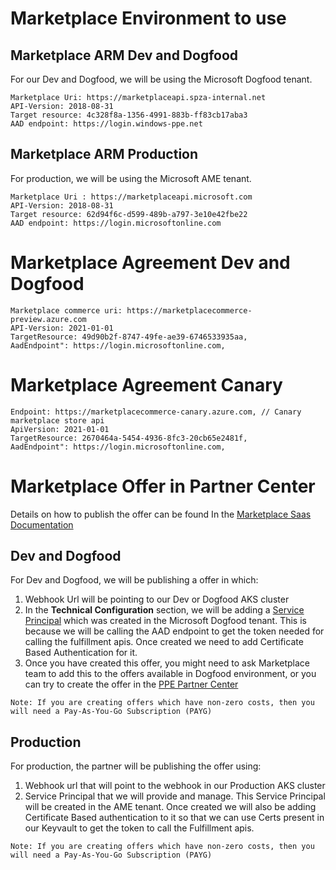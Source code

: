 # Marketplace Environment to use

## Marketplace ARM Dev and Dogfood
For our Dev and Dogfood, we will be using the Microsoft Dogfood tenant.

```
Marketplace Uri: https://marketplaceapi.spza-internal.net
API-Version: 2018-08-31
Target resource: 4c328f8a-1356-4991-883b-ff83cb17aba3
AAD endpoint: https://login.windows-ppe.net
```
## Marketplace ARM Production

For production, we will be using the Microsoft AME tenant.

```
Marketplace Uri : https://marketplaceapi.microsoft.com
API-Version: 2018-08-31
Target resource: 62d94f6c-d599-489b-a797-3e10e42fbe22
AAD endpoint: https://login.microsoftonline.com
```


# Marketplace Agreement Dev and Dogfood

```
Marketplace commerce uri: https://marketplacecommerce-preview.azure.com
API-Version: 2021-01-01
TargetResource: 49d90b2f-8747-49fe-ae39-6746533935aa,
AadEndpoint": https://login.microsoftonline.com,
```

# Marketplace Agreement Canary

```
Endpoint: https://marketplacecommerce-canary.azure.com, // Canary marketplace store api
ApiVersion: 2021-01-01
TargetResource: 2670464a-5454-4936-8fc3-20cb65e2481f,
AadEndpoint": https://login.microsoftonline.com,
```

# Marketplace Offer in Partner Center

Details on how to publish the offer can be found In the [Marketplace Saas Documentation](https://docs.microsoft.com/en-us/azure/marketplace/partner-center-portal/create-new-saas-offer)

## Dev and Dogfood

For Dev and Dogfood, we will be publishing a offer in which:

1. Webhook Url will be pointing to our Dev or Dogfood AKS cluster
2. In the **Technical Configuration** section, we will be adding a [Service Principal](./Marketplace_Identities_And_Certificate.md) which was created in the Microsoft Dogfood tenant. This is because we will be calling the AAD endpoint to get the token needed for calling the fulfillment apis. Once created we need to add Certificate Based Authentication for it.
3. Once you have created this offer, you might need to ask Marketplace team to add this to the offers available in Dogfood environment, or you can try to create the offer in the [PPE Partner Center](https://partner.microsoft-ppe.com/en-us/dashboard/commercial-marketplace/overview)

```
Note: If you are creating offers which have non-zero costs, then you will need a Pay-As-You-Go Subscription (PAYG)
```

## Production

For production, the partner will be publishing the offer using:

1. Webhook url that will point to the webhook in our Production AKS cluster
2. Service Principal that we will provide and manage. This Service Principal will be created in the AME tenant. Once created we will also be adding Certificate Based authentication to it so that we can use Certs present in our Keyvault to get the token to call the Fulfillment apis.

```
Note: If you are creating offers which have non-zero costs, then you will need a Pay-As-You-Go Subscription (PAYG)
```



